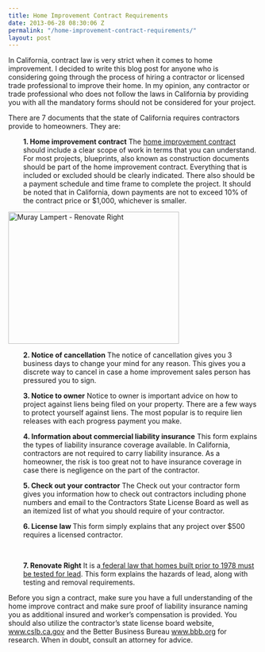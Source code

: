 ```yaml
---
title: Home Improvement Contract Requirements
date: 2013-06-28 08:30:06 Z
permalink: "/home-improvement-contract-requirements/"
layout: post
---
```


In California, contract law is very strict when it comes to home improvement. I decided to write this blog post for anyone who is considering going through the process of hiring a contractor or licensed trade professional to improve their home. In my opinion, any contractor or trade professional who does not follow the laws in California by providing you with all the mandatory forms should not be considered for your project.

There are 7 documents that the state of California requires contractors provide to homeowners. They are:
<p style="padding-left: 30px;"><strong>1. Home improvement contract</strong>
The <a href="http://www.cslb.ca.gov/consumers/hireacontractor/LearnAboutHomeImprovementContracts.asp" target="_blank">home improvement contract </a>should include a clear scope of work in terms that you can understand. For most projects, blueprints, also known as construction documents should be part of the home improvement contract. Everything that is included or excluded should be clearly indicated. There also should be a payment schedule and time frame to complete the project. It should be noted that in California, down payments are not to exceed 10% of the contract price or $1,000, whichever is smaller.</p>
<img class="alignright size-full wp-image-1301" title="Murray Lampert - Renovate Right" alt="Muray Lampert - Renovate Right" src="http://murraylampert.com/wp-content/uploads/2013/06/Lead.jpg" width="344" height="266" />
<p style="padding-left: 30px;"><strong>2. Notice of cancellation</strong>
The notice of cancellation gives you 3 business days to change your mind for any reason. This gives you a discrete way to cancel in case a home improvement sales person has pressured you to sign.</p>
<p style="padding-left: 30px;"><strong>3. Notice to owner</strong>
Notice to owner is important advice on how to project against liens being filed on your property. There are a few ways to protect yourself against liens. The most popular is to require lien releases with each progress payment you make.</p>
<p style="padding-left: 30px;"><strong>4. Information about commercial liability insurance</strong>
This form explains the types of liability insurance coverage available. In California, contractors are not required to carry liability insurance. As a homeowner, the risk is too great not to have insurance coverage in case there is negligence on the part of the contractor.</p>
<p style="padding-left: 30px;"><strong>5. Check out your contractor</strong>
The Check out your contractor form gives you information how to check out contractors including phone numbers and email to the Contractors State License Board as well as an itemized list of what you should require of your contractor.</p>
<p style="padding-left: 30px;"><strong>6. License law</strong><strong>
</strong>This form simply explains that any project over $500 requires a licensed contractor.</p>
&nbsp;
<div>
<p style="padding-left: 30px;"><strong>7. Renovate Right</strong>
It is a<a href="http://www.cslb.ca.gov/GeneralInformation/Newsroom/IndustryBulletins/IndustryBulletins2008/IndustryBulletin20080609.asp" target="_blank"> federal law that homes built prior to 1978 must be tested for lead</a>. This form explains the hazards of lead, along with testing and removal requirements.</p>
Before you sign a contract, make sure you have a full understanding of the home improve contract and make sure proof of liability insurance naming you as additional insured and worker’s compensation is provided. You should also utilize the contractor’s state license board website, <a href="http://www.cslb.ca.gov" target="_blank">www.cslb.ca.gov</a> and the Better Business Bureau <a href="http://www.bbb.org" target="_blank">www.bbb.org</a> for research. When in doubt, consult an attorney for advice.

</div>
